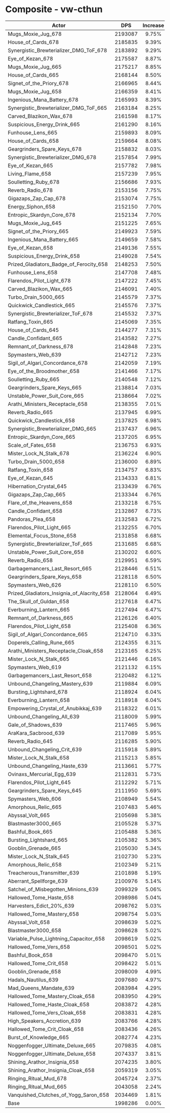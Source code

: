# Composite - vw-cthun
| Actor | DPS | Increase |
|---|:---:|:---:|
|Mugs_Moxie_Jug_678|2193087|9.75%|
|House_of_Cards_678|2185835|9.39%|
|Synergistic_Brewterializer_DMG_ToF_678|2183892|9.29%|
|Eye_of_Kezan_678|2175587|8.87%|
|Mugs_Moxie_Jug_665|2175217|8.85%|
|House_of_Cards_665|2168144|8.50%|
|Signet_of_the_Priory_678|2166965|8.44%|
|Mugs_Moxie_Jug_658|2166359|8.41%|
|Ingenious_Mana_Battery_678|2165993|8.39%|
|Synergistic_Brewterializer_DMG_ToF_665|2163184|8.25%|
|Carved_Blazikon_Wax_678|2161598|8.17%|
|Suspicious_Energy_Drink_665|2161290|8.16%|
|Funhouse_Lens_665|2159893|8.09%|
|House_of_Cards_658|2159664|8.08%|
|Geargrinders_Spare_Keys_678|2158832|8.03%|
|Synergistic_Brewterializer_DMG_678|2157854|7.99%|
|Eye_of_Kezan_665|2157782|7.98%|
|Living_Flame_658|2157239|7.95%|
|Soulletting_Ruby_678|2156686|7.93%|
|Reverb_Radio_678|2153156|7.75%|
|Gigazaps_Zap_Cap_678|2153074|7.75%|
|Energy_Siphon_658|2152150|7.70%|
|Entropic_Skardyn_Core_678|2152134|7.70%|
|Mugs_Moxie_Jug_645|2151225|7.65%|
|Signet_of_the_Priory_665|2149923|7.59%|
|Ingenious_Mana_Battery_665|2149659|7.58%|
|Eye_of_Kezan_658|2149136|7.55%|
|Suspicious_Energy_Drink_658|2149028|7.54%|
|Prized_Gladiators_Badge_of_Ferocity_658|2148253|7.50%|
|Funhouse_Lens_658|2147708|7.48%|
|Flarendos_Pilot_Light_678|2147222|7.45%|
|Carved_Blazikon_Wax_665|2146091|7.40%|
|Turbo_Drain_5000_665|2145579|7.37%|
|Quickwick_Candlestick_665|2145576|7.37%|
|Synergistic_Brewterializer_ToF_678|2145532|7.37%|
|Ratfang_Toxin_665|2145069|7.35%|
|House_of_Cards_645|2144277|7.31%|
|Candle_Confidant_665|2143582|7.27%|
|Remnant_of_Darkness_678|2142848|7.23%|
|Spymasters_Web_639|2142712|7.23%|
|Sigil_of_Algari_Concordance_678|2142059|7.19%|
|Eye_of_the_Broodmother_658|2141466|7.17%|
|Soulletting_Ruby_665|2140548|7.12%|
|Geargrinders_Spare_Keys_665|2138814|7.03%|
|Unstable_Power_Suit_Core_665|2138664|7.02%|
|Arathi_Ministers_Receptacle_658|2138355|7.01%|
|Reverb_Radio_665|2137945|6.99%|
|Quickwick_Candlestick_658|2137825|6.98%|
|Synergistic_Brewterializer_DMG_665|2137437|6.96%|
|Entropic_Skardyn_Core_665|2137205|6.95%|
|Scale_of_Fates_658|2136753|6.93%|
|Mister_Lock_N_Stalk_678|2136224|6.90%|
|Turbo_Drain_5000_658|2136000|6.89%|
|Ratfang_Toxin_658|2134757|6.83%|
|Eye_of_Kezan_645|2134333|6.81%|
|Hibernation_Crystal_645|2133439|6.76%|
|Gigazaps_Zap_Cap_665|2133344|6.76%|
|Flare_of_the_Heavens_658|2133218|6.75%|
|Candle_Confidant_658|2132867|6.73%|
|Pandoras_Plea_658|2132583|6.72%|
|Flarendos_Pilot_Light_665|2132255|6.70%|
|Elemental_Focus_Stone_658|2131858|6.68%|
|Synergistic_Brewterializer_ToF_665|2131685|6.68%|
|Unstable_Power_Suit_Core_658|2130202|6.60%|
|Reverb_Radio_658|2129951|6.59%|
|Garbagemancers_Last_Resort_665|2128446|6.51%|
|Geargrinders_Spare_Keys_658|2128118|6.50%|
|Spymasters_Web_626|2128110|6.50%|
|Prized_Gladiators_Insignia_of_Alacrity_658|2128064|6.49%|
|The_Skull_of_Guldan_658|2127618|6.47%|
|Everburning_Lantern_665|2127494|6.47%|
|Remnant_of_Darkness_665|2126126|6.40%|
|Flarendos_Pilot_Light_658|2125408|6.36%|
|Sigil_of_Algari_Concordance_665|2124710|6.33%|
|Doperels_Calling_Rune_665|2124355|6.31%|
|Arathi_Ministers_Receptacle_Cloak_658|2123165|6.25%|
|Mister_Lock_N_Stalk_665|2121446|6.16%|
|Spymasters_Web_619|2121132|6.15%|
|Garbagemancers_Last_Resort_658|2120482|6.12%|
|Unbound_Changeling_Mastery_639|2119884|6.09%|
|Bursting_Lightshard_678|2118924|6.04%|
|Everburning_Lantern_658|2118918|6.04%|
|Empowering_Crystal_of_Anubikkaj_639|2118322|6.01%|
|Unbound_Changeling_All_639|2118009|5.99%|
|Gale_of_Shadows_639|2117465|5.96%|
|AraKara_Sacbrood_639|2117089|5.95%|
|Reverb_Radio_645|2116285|5.90%|
|Unbound_Changeling_Crit_639|2115918|5.89%|
|Mister_Lock_N_Stalk_658|2115213|5.85%|
|Unbound_Changeling_Haste_639|2113661|5.77%|
|Ovinaxs_Mercurial_Egg_639|2112831|5.73%|
|Flarendos_Pilot_Light_645|2112292|5.71%|
|Geargrinders_Spare_Keys_645|2111950|5.69%|
|Spymasters_Web_606|2108949|5.54%|
|Amorphous_Relic_665|2107483|5.46%|
|Abyssal_Volt_665|2105698|5.38%|
|Blastmaster3000_665|2105528|5.37%|
|Bashful_Book_665|2105488|5.36%|
|Bursting_Lightshard_665|2105382|5.36%|
|Gooblin_Grenade_665|2105030|5.34%|
|Mister_Lock_N_Stalk_645|2102730|5.23%|
|Amorphous_Relic_658|2102349|5.21%|
|Treacherous_Transmitter_639|2101898|5.19%|
|Aberrant_Spellforge_639|2100976|5.14%|
|Satchel_of_Misbegotten_Minions_639|2099329|5.06%|
|Hallowed_Tome_Haste_658|2098986|5.04%|
|Harvesters_Edict_20%_639|2098762|5.03%|
|Hallowed_Tome_Mastery_658|2098754|5.03%|
|Abyssal_Volt_658|2098639|5.02%|
|Blastmaster3000_658|2098628|5.02%|
|Variable_Pulse_Lightning_Capacitor_658|2098619|5.02%|
|Hallowed_Tome_Vers_658|2098501|5.02%|
|Bashful_Book_658|2098470|5.01%|
|Hallowed_Tome_Crit_658|2098422|5.01%|
|Gooblin_Grenade_658|2098009|4.99%|
|Hadals_Nautilus_639|2097680|4.97%|
|Mad_Queens_Mandate_639|2083984|4.29%|
|Hallowed_Tome_Mastery_Cloak_658|2083950|4.29%|
|Hallowed_Tome_Haste_Cloak_658|2083872|4.28%|
|Hallowed_Tome_Vers_Cloak_658|2083831|4.28%|
|High_Speakers_Accretion_639|2083766|4.28%|
|Hallowed_Tome_Crit_Cloak_658|2083436|4.26%|
|Burst_of_Knowledge_665|2082774|4.23%|
|Noggenfogger_Ultimate_Deluxe_665|2079835|4.08%|
|Noggenfogger_Ultimate_Deluxe_658|2074337|3.81%|
|Shining_Arathor_Insignia_658|2074235|3.80%|
|Shining_Arathor_Insignia_Cloak_658|2059319|3.05%|
|Ringing_Ritual_Mud_678|2045724|2.37%|
|Ringing_Ritual_Mud_665|2043058|2.24%|
|Vanquished_Clutches_of_Yogg_Saron_658|2034469|1.81%|
|Base|1998286|0.00%|
